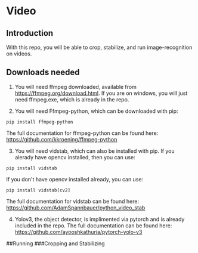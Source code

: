 # Video

## Introduction
With this repo, you will be able to crop, stabilize, and run image-recognition on videos.

## Downloads needed
1. You will need ffmpeg downloaded, available from https://ffmpeg.org/download.html. If you are on windows, you will just need ffmpeg.exe, which is already in the repo.

2. You will need Ffmpeg-python, which can be downloaded with pip:
```
pip install ffmpeg-python
```
The full documentation for ffmpeg-python can be found here: https://github.com/kkroening/ffmpeg-python

3. You will need vidstab, which can also be installed with pip. If you alerady have opencv installed, then you can use:
```
pip install vidstab
```
If you don't have opencv installed already, you can use:
```
pip install vidstab[cv2]
```
The full documentation for vidstab can be found here:  https://github.com/AdamSpannbauer/python_video_stab

4. Yolov3, the object detector, is implimented via pytorch and is already included in the repo. The full documentation can be found here: https://github.com/ayooshkathuria/pytorch-yolo-v3

##Running
###Cropping and Stabilizing
